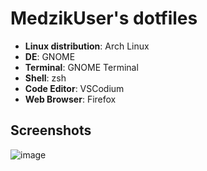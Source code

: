 # MedzikUser's dotfiles

- **Linux distribution**: Arch Linux
- **DE**: GNOME
- **Terminal**: GNOME Terminal
- **Shell**: zsh
- **Code Editor**: VSCodium
- **Web Browser**: Firefox

## Screenshots

![image](https://user-images.githubusercontent.com/87065584/180868782-6d1cbda2-4aae-4ca9-a41f-2347060cc2bc.png)
